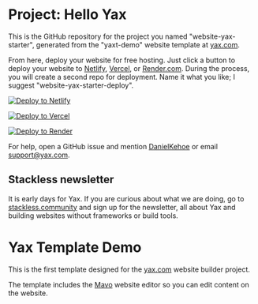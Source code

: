# Project: Hello Yax

This is the GitHub repository for the project you named "website-yax-starter", generated from the "yaxt-demo" website template at [yax.com](https://yax.com).

From here, deploy your website for free hosting. Just click a button to deploy your website to [Netlify](https://www.netlify.com/), [Vercel](https://vercel.com/), or [Render.com](https://render.com/). During the process, you will create a second repo for deployment. Name it what you like; I suggest "website-yax-starter-deploy".

[![Deploy to Netlify](https://www.netlify.com/img/deploy/button.svg)](https://app.netlify.com/start/deploy?repository=https://github.com/PaulWilson/website-yax-starter)

[![Deploy to Vercel](https://vercel.com/button)](https://vercel.com/import/project?template=https://github.com/PaulWilson/website-yax-starter)

[![Deploy to Render](https://render.com/images/deploy-to-render-button.svg)](https://render.com/deploy)

For help, open a GitHub issue and mention [DanielKehoe](https://github.com/DanielKehoe) or email [support@yax.com](mailto:support@yax.com?subject=[GitHub]%20website-yax-starter).

## Stackless newsletter

It is early days for Yax. If you are curious about what we are doing, go to [stackless.community](https://stackless.community/) and sign up for the newsletter, all about Yax and building websites without frameworks or build tools.



# Yax Template Demo

This is the first template designed for the [yax.com](https://yax.com/) website builder project.

The template includes the [Mavo](https://mavo.io/) website editor so you can edit content on the website.

